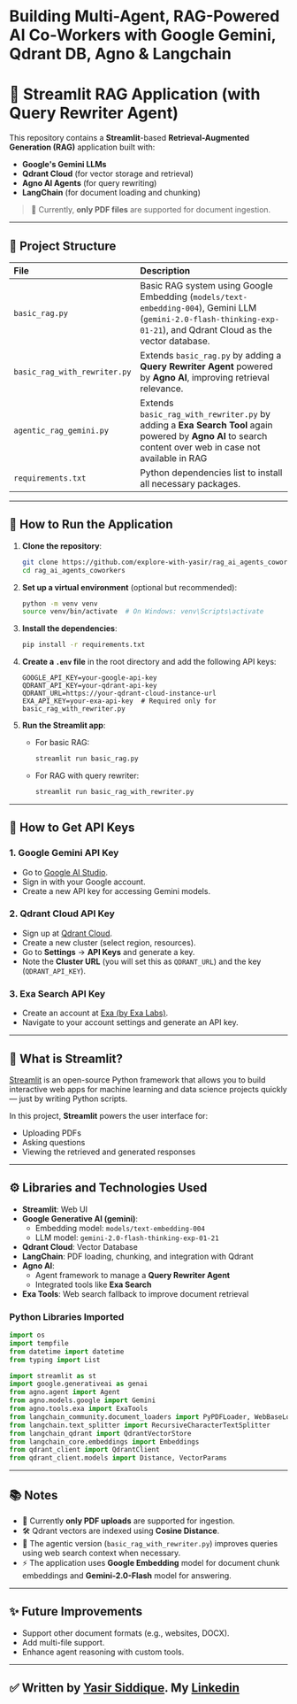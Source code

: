 # Building Multi-Agent, RAG-Powered AI Co-Workers with Google Gemini, Qdrant DB, Agno &amp; Langchain

# 🧠 Streamlit RAG Application (with Query Rewriter Agent)

This repository contains a **Streamlit**-based **Retrieval-Augmented Generation (RAG)** application built with:
- **Google's Gemini LLMs**
- **Qdrant Cloud** (for vector storage and retrieval)
- **Agno AI Agents** (for query rewriting)
- **LangChain** (for document loading and chunking)

> 📄 Currently, **only PDF files** are supported for document ingestion.

---

## 📂 Project Structure

| File | Description |
|:-----|:------------|
| `basic_rag.py` | Basic RAG system using Google Embedding (`models/text-embedding-004`), Gemini LLM (`gemini-2.0-flash-thinking-exp-01-21`), and Qdrant Cloud as the vector database. |
| `basic_rag_with_rewriter.py` | Extends `basic_rag.py` by adding a **Query Rewriter Agent** powered by **Agno AI**, improving retrieval relevance. |
| `agentic_rag_gemini.py` | Extends `basic_rag_with_rewriter.py` by adding a **Exa Search Tool** again powered by **Agno AI** to search content over web in case not available in RAG |
| `requirements.txt` | Python dependencies list to install all necessary packages. |

---

## 🚀 How to Run the Application

1. **Clone the repository**:
    ```bash
    git clone https://github.com/explore-with-yasir/rag_ai_agents_coworkers.git
    cd rag_ai_agents_coworkers
    ```

2. **Set up a virtual environment** (optional but recommended):
    ```bash
    python -m venv venv
    source venv/bin/activate  # On Windows: venv\Scripts\activate
    ```

3. **Install the dependencies**:
    ```bash
    pip install -r requirements.txt
    ```

4. **Create a `.env` file** in the root directory and add the following API keys:
    ```env
    GOOGLE_API_KEY=your-google-api-key
    QDRANT_API_KEY=your-qdrant-api-key
    QDRANT_URL=https://your-qdrant-cloud-instance-url
    EXA_API_KEY=your-exa-api-key  # Required only for basic_rag_with_rewriter.py
    ```

5. **Run the Streamlit app**:
    - For basic RAG:
      ```bash
      streamlit run basic_rag.py
      ```
    - For RAG with query rewriter:
      ```bash
      streamlit run basic_rag_with_rewriter.py
      ```

---

## 🔑 How to Get API Keys

### 1. Google Gemini API Key
- Go to [Google AI Studio](https://aistudio.google.com/app/apikey).
- Sign in with your Google account.
- Create a new API key for accessing Gemini models.

### 2. Qdrant Cloud API Key
- Sign up at [Qdrant Cloud](https://cloud.qdrant.io/).
- Create a new cluster (select region, resources).
- Go to **Settings** → **API Keys** and generate a key.
- Note the **Cluster URL** (you will set this as `QDRANT_URL`) and the key (`QDRANT_API_KEY`).

### 3. Exa Search API Key
- Create an account at [Exa (by Exa Labs)](https://exa.ai/).
- Navigate to your account settings and generate an API key.

---

## 💬 What is Streamlit?

[Streamlit](https://streamlit.io/) is an open-source Python framework that allows you to build interactive web apps for machine learning and data science projects quickly — just by writing Python scripts.

In this project, **Streamlit** powers the user interface for:
- Uploading PDFs
- Asking questions
- Viewing the retrieved and generated responses

---

## ⚙️ Libraries and Technologies Used

- **Streamlit**: Web UI
- **Google Generative AI (gemini)**: 
  - Embedding model: `models/text-embedding-004`
  - LLM model: `gemini-2.0-flash-thinking-exp-01-21`
- **Qdrant Cloud**: Vector Database
- **LangChain**: PDF loading, chunking, and integration with Qdrant
- **Agno AI**: 
  - Agent framework to manage a **Query Rewriter Agent**
  - Integrated tools like **Exa Search**
- **Exa Tools**: Web search fallback to improve document retrieval

### Python Libraries Imported
```python
import os
import tempfile
from datetime import datetime
from typing import List

import streamlit as st
import google.generativeai as genai
from agno.agent import Agent
from agno.models.google import Gemini
from agno.tools.exa import ExaTools
from langchain_community.document_loaders import PyPDFLoader, WebBaseLoader
from langchain.text_splitter import RecursiveCharacterTextSplitter
from langchain_qdrant import QdrantVectorStore
from langchain_core.embeddings import Embeddings
from qdrant_client import QdrantClient
from qdrant_client.models import Distance, VectorParams
```

---

## 📚 Notes

- 📄 Currently **only PDF uploads** are supported for ingestion.
- 🛠️ Qdrant vectors are indexed using **Cosine Distance**.
- 🚀 The agentic version (`basic_rag_with_rewriter.py`) improves queries using web search context when necessary.
- ⚡ The application uses **Google Embedding** model for document chunk embeddings and **Gemini-2.0-Flash** model for answering.

---

## ✨ Future Improvements

- Support other document formats (e.g., websites, DOCX).
- Add multi-file support.
- Enhance agent reasoning with custom tools.

---

## ✅ Written by [Yasir Siddique](https://www.yasirsiddique.com). My [Linkedin](https://www.linkedin.com/in/yasir-sd)
